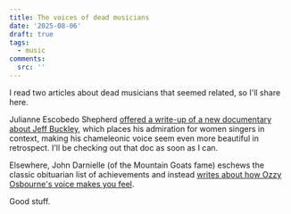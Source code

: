 ```yaml
---
title: The voices of dead musicians
date: '2025-08-06'
draft: true
tags: 
  - music
comments:
  src: ''
---
```


I read two articles about dead musicians that seemed related, so I'll share here.

Julianne Escobedo Shepherd [offered a write-up of a new documentary about Jeff Buckley](https://www.hearingthings.co/jeff-buckley-documentary-review/), which places his admiration for women singers in context, making his chameleonic voice seem even more beautiful in retrospect. I'll be checking out that doc as soon as I can.

Elsewhere, John Darnielle (of the Mountain Goats fame) eschews the classic obituarian list of achievements and instead [writes about how Ozzy Osbourne's voice makes you feel](https://pitchfork.com/features/ozzy-osbourne-obituary-john-darnielle/).

Good stuff.